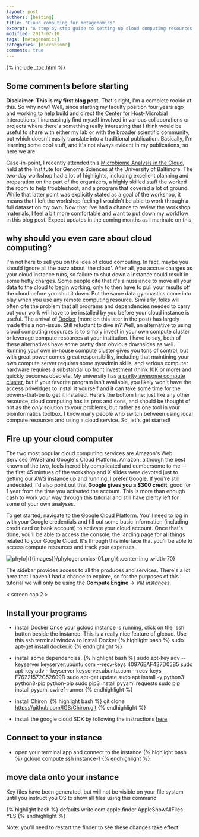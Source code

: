 ```yaml
---
layout: post
authors: [beiting]
title: "Cloud computing for metagenomics"
excerpt: "A step-by-step guide to setting up cloud computing resources and analyzing shotgun metagenomic data, all on your laptop."
modified: 2017-07-10
tags: [metagenomics]
categories: [microbiome]
comments: true
---
```


{% include _toc.html %}

## Some comments before starting

**Disclaimer: This is my first blog post.**  That's right, I'm a complete rookie at this.  So why now?  Well, since starting my faculty position four years ago and working to help build and direct the Center for Host-Microbial Interactions, I increasingly find myself involved in various collaborations or projects where there's something really interesting that I think would be useful to share with either my lab or with the broader scientific community, but which doesn't easily translate into a traditional publication.  Basically, I'm learning some cool stuff, and it's not always evident in my publications, so here we are.  

Case-in-point, I recently attended this [Microbiome Analysis in the Cloud](http://www.igs.umaryland.edu/topics/microbiome-cloud/), held at the Institute for Genome Sciences at the University of Baltimore.  The two-day workshop had a lot of highlights, including excellent planning and preparation on the part of the organizers, a highly skilled staff the worked the room to help troubleshoot, and a program that covered a lot of ground.  While that latter point was explicitly stated as a goal of the workshop, it means that I left the workshop feeling I wouldn't be able to work through a full dataset on my own.  Now that I've had a chance to review the workshop materials, I feel a bit more comfortable and want to put down my workflow in this blog post.  Expect updates in the coming months as I marinate on this.


## why should you even care about cloud computing?
I'm not here to sell you on the idea of cloud computing.  In fact, maybe you should ignore all the buzz about 'the cloud'.  After all, you accrue charges as your cloud instance runs, so failure to shut down a instance could result in some hefty charges.  Some people cite that it's a nussiance to move all your data to the cloud to begin working, only to then have to pull your results off the cloud before you shut it down.  But the same data gymnastics come into play when you use any remote computing resource.  Similarly, folks will often cite the problem that all programs and dependencies needed to carry out your work will have to be installed by you before your cloud instance is useful.  The arrival of [Docker]() (more on this later in the post) has largely made this a non-issue. Still reluctant to dive in?  Well, an alternative to using cloud computing resources is to simply invest in your own compute cluster or leverage compute resources at your institution.  I have to say, both of these alternatives have some pretty darn obvious downsides as well.  Running your own in-house compute cluster gives you tons of control, but with great power comes great responsibility, including that maintining your own compute server requires some sysadmin skills, and serious computer hardware requires a substantial up front investment (think 10K or more) and quickly becomes obsolete.  My university has [a pretty awesome compute cluster](), but if your favorite program isn't available, you likely won't have the access priveldges to install it yourself and it can take some time for the powers-that-be to get it installed.  Here's the bottom line: just like any other resource, cloud computing has its pros and cons, and should be thought of not as the *only* solution to your problems, but rather as one tool in your bioinformatics toolbox.  I know many people who switch between using local compute resources and using a cloud service.  So, let's get started!


## Fire up your cloud computer

The two most popular cloud computing services are Amazon's Web Services (AWS) and Google's Cloud Platform.  Amazon, although the best known of the two, feels incredibly complicated and cumbersome to me -- the first 45 mintues of the workshop and X slides were devoted just to getting our AWS instance up and running.  I prefer Google.  If you're still undecided, I'd also point out that **Google gives you a $300 credit**, good for 1 year from the time you activated the account.  This is more than enough cash to work your way through this tutorial and still have plenty left for some of your own analyses. 

To get started, navigate to the [Google Cloud Platform](https://cloud.google.com/).  You'll need to log in with your Google credentials and fill out some basic information (including credit card or bank account) to activate your cloud account.  Once that's done, you'll be able to access the console, the landing page for all things related to your Google Cloud.  It's through this interface that you'll be able to access compute resources and track your expenses.  

![phylo]({{images}}/screenshot-01.png)]({{images}}/phylogenomics-01.png){:.center-img .width-70}

The sidebar provides access to all the produces and services.  There's a lot here that I haven't had a chance to explore, so for the purposes of this tutorial we will only be using the **Compute Engine** -> *VM instances*.  

< screen cap 2 >

## Install your programs

* install Docker
Once your gcloud instance is running, click on the 'ssh' button beside the instance.  This is a really nice feature of glcoud.  Use this ssh terminal window to install Docker
{% highlight bash %}
sudo apt-get install docker.io
{% endhighlight %}

* install some dependencies.
{% highlight bash %}
sudo apt-key adv --keyserver keyserver.ubuntu.com --recv-keys 40976EAF437D05B5
sudo apt-key adv --keyserver keyserver.ubuntu.com --recv-keys F76221572C52609D
sudo apt-get update
sudo apt install -y python3 python3-pip python-pip
sudo pip3 install pyyaml requests
sudo pip install pyyaml cwlref-runner
{% endhighlight %}

* install Chiron.
{% highlight bash %}
git clone https://github.com/IGS/Chiron.git
{% endhighlight %}

* install the google cloud SDK by following the instructions [here](https://cloud.google.com/sdk/downloads#interactive)

## Connect to your instance

* open your terminal app and connect to the instance
{% highlight bash %}
gcloud compute ssh instance-1
{% endhighlight %}

## move data onto your instance

Key files have been generated, but will not be visible on your file system until you instruct you OS to show all files using this command

{% highlight bash %}
defaults write com.apple.finder AppleShowAllFiles YES
{% endhighlight %}
	
Note: you'll need to restart the finder to see these changes take effect
